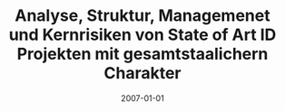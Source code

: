 ---
abstract: ''
authors:
- Marcus Kind
date: '2007-01-01'
featured: false
links:
- name: Publik
  url: https://publik.tuwien.ac.at/showentry.php?ID=174053&lang=2
publication_types:
- '7'
publishDate: '2007-01-01'
title: Analyse, Struktur, Managemenet und Kernrisiken von State of Art ID Projekten
  mit gesamtstaalichern Charakter
url_pdf: ''
---